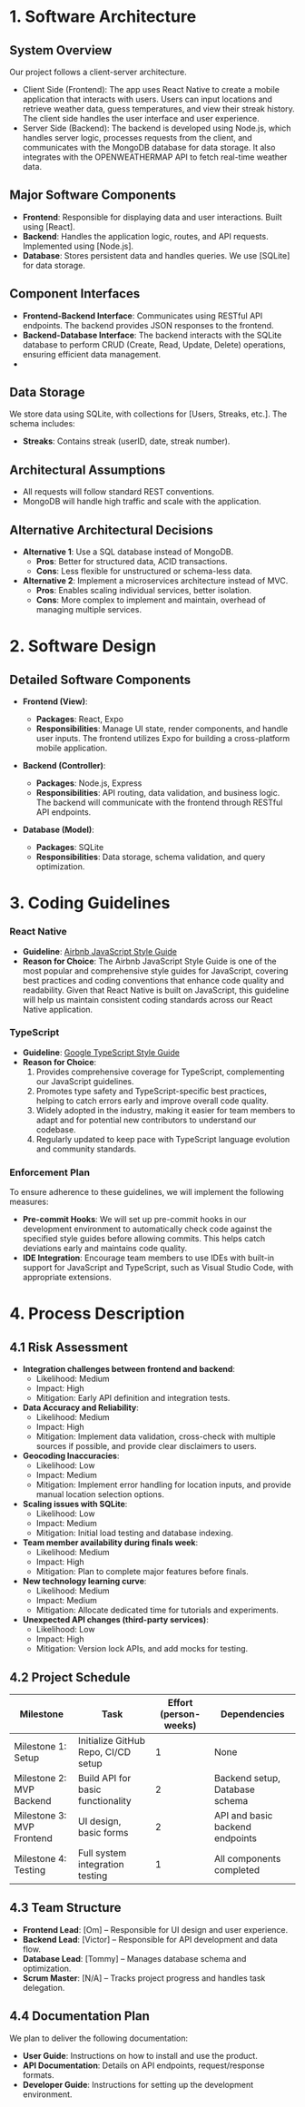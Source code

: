 # 1. Software Architecture

## System Overview
Our project follows a client-server architecture. 
- Client Side (Frontend): The app uses React Native to create a mobile application that interacts with users. Users can input locations and retrieve weather data, guess temperatures, and view their streak history. The client side handles the user interface and user experience.
- Server Side (Backend): The backend is developed using Node.js, which handles server logic, processes requests from the client, and communicates with the MongoDB database for data storage. It also integrates with the OPENWEATHERMAP API to fetch real-time weather data.

## Major Software Components
- **Frontend**: Responsible for displaying data and user interactions. Built using [React].
- **Backend**: Handles the application logic, routes, and API requests. Implemented using [Node.js].
- **Database**: Stores persistent data and handles queries. We use [SQLite] for data storage.

## Component Interfaces
- **Frontend-Backend Interface**: Communicates using RESTful API endpoints. The backend provides JSON responses to the frontend.
- **Backend-Database Interface**: The backend interacts with the SQLite database to perform CRUD (Create, Read, Update, Delete) operations, ensuring efficient data management.
- 
## Data Storage
We store data using SQLite, with collections for [Users, Streaks, etc.]. The schema includes:
- **Streaks**: Contains streak (userID, date, streak number).

## Architectural Assumptions
- All requests will follow standard REST conventions.
- MongoDB will handle high traffic and scale with the application.

## Alternative Architectural Decisions
- **Alternative 1**: Use a SQL database instead of MongoDB.
  - **Pros**: Better for structured data, ACID transactions.
  - **Cons**: Less flexible for unstructured or schema-less data.
- **Alternative 2**: Implement a microservices architecture instead of MVC.
  - **Pros**: Enables scaling individual services, better isolation.
  - **Cons**: More complex to implement and maintain, overhead of managing multiple services.

# 2. Software Design 

## Detailed Software Components
- **Frontend (View)**:
  - **Packages**: React, Expo
  - **Responsibilities**: Manage UI state, render components, and handle user inputs. The frontend utilizes Expo for building a cross-platform mobile application.
  
- **Backend (Controller)**:
  - **Packages**: Node.js, Express
  - **Responsibilities**: API routing, data validation, and business logic. The backend will communicate with the frontend through RESTful API endpoints.

- **Database (Model)**:
  - **Packages**: SQLite
  - **Responsibilities**: Data storage, schema validation, and query optimization. 

# 3. Coding Guidelines
### React Native
- **Guideline**: [Airbnb JavaScript Style Guide](https://github.com/airbnb/javascript)
- **Reason for Choice**: The Airbnb JavaScript Style Guide is one of the most popular and comprehensive style guides for JavaScript, covering best practices and coding conventions that enhance code quality and readability. Given that React Native is built on JavaScript, this guideline will help us maintain consistent coding standards across our React Native application.

### TypeScript
- **Guideline**: [Google TypeScript Style Guide](https://google.github.io/styleguide/tsguide.html)
- **Reason for Choice**: 
  1. Provides comprehensive coverage for TypeScript, complementing our JavaScript guidelines.
  2. Promotes type safety and TypeScript-specific best practices, helping to catch errors early and improve overall code quality.
  3. Widely adopted in the industry, making it easier for team members to adapt and for potential new contributors to understand our codebase.
  4. Regularly updated to keep pace with TypeScript language evolution and community standards.

### Enforcement Plan
To ensure adherence to these guidelines, we will implement the following measures:
- **Pre-commit Hooks**: We will set up pre-commit hooks in our development environment to automatically check code against the specified style guides before allowing commits. This helps catch deviations early and maintains code quality.
- **IDE Integration**: Encourage team members to use IDEs with built-in support for JavaScript and TypeScript, such as Visual Studio Code, with appropriate extensions.


# 4. Process Description

## 4.1 Risk Assessment
- **Integration challenges between frontend and backend**:
  - Likelihood: Medium
  - Impact: High
  - Mitigation: Early API definition and integration tests.
- **Data Accuracy and Reliability**:
  - Likelihood: Medium
  - Impact: High
  - Mitigation: Implement data validation, cross-check with multiple sources if possible, and provide clear disclaimers to users.
- **Geocoding Inaccuracies**:
  - Likelihood: Low
  - Impact: Medium
  - Mitigation: Implement error handling for location inputs, and provide manual location selection options.
- **Scaling issues with SQLite**:
  - Likelihood: Low
  - Impact: Medium
  - Mitigation: Initial load testing and database indexing.
- **Team member availability during finals week**:
  - Likelihood: Medium
  - Impact: High
  - Mitigation: Plan to complete major features before finals.
- **New technology learning curve**:
  - Likelihood: Medium
  - Impact: Medium
  - Mitigation: Allocate dedicated time for tutorials and experiments.
- **Unexpected API changes (third-party services)**:
  - Likelihood: Low
  - Impact: High
  - Mitigation: Version lock APIs, and add mocks for testing.

## 4.2 Project Schedule
| Milestone               | Task                                      | Effort (person-weeks) | Dependencies                             |
|------------------------|-------------------------------------------|------------------------|------------------------------------------|
| Milestone 1: Setup     | Initialize GitHub Repo, CI/CD setup      | 1                      | None                                     |
| Milestone 2: MVP Backend| Build API for basic functionality        | 2                      | Backend setup, Database schema           |
| Milestone 3: MVP Frontend| UI design, basic forms                  | 2                      | API and basic backend endpoints           |
| Milestone 4: Testing    | Full system integration testing           | 1                      | All components completed                 |

## 4.3 Team Structure
- **Frontend Lead**: [Om] – Responsible for UI design and user experience.
- **Backend Lead**: [Victor] – Responsible for API development and data flow.
- **Database Lead**: [Tommy] – Manages database schema and optimization.
- **Scrum Master**: [N/A] – Tracks project progress and handles task delegation.

## 4.4 Documentation Plan
We plan to deliver the following documentation:
- **User Guide**: Instructions on how to install and use the product.
- **API Documentation**: Details on API endpoints, request/response formats.
- **Developer Guide**: Instructions for setting up the development environment.
